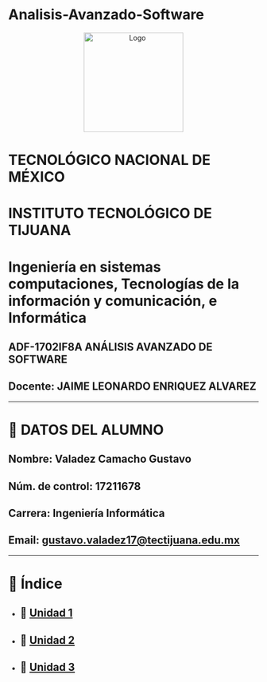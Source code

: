 # Analisis-Avanzado-Software
<p align="center">
    <img alt="Logo" src="https://www.tijuana.tecnm.mx/wp-content/themes/tecnm/images/logo_TECT.png" width=200 height=200>
</p>

# TECNOLÓGICO NACIONAL DE MÉXICO
# INSTITUTO TECNOLÓGICO DE TIJUANA
# Ingeniería en sistemas computaciones, Tecnologías de la información y comunicación, e Informática
## ADF-1702IF8A ANÁLISIS AVANZADO DE SOFTWARE
## Docente: JAIME LEONARDO ENRIQUEZ ALVAREZ
___
# :page_with_curl: DATOS DEL ALUMNO
## Nombre: **Valadez Camacho Gustavo**
## Núm. de control: **17211678**
## Carrera: **Ingeniería Informática**
## Email: **gustavo.valadez17@tectijuana.edu.mx**
___

# :floppy_disk: Índice 
- ## :file_folder: [Unidad 1](./Unidad_1)
- ## :file_folder: [Unidad 2](./Unidad_2)
- ## :file_folder: [Unidad 3](./Unidad_3)
